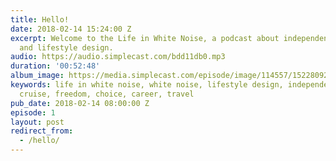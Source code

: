 ```yaml
---
title: Hello!
date: 2018-02-14 15:24:00 Z
excerpt: Welcome to the Life in White Noise, a podcast about independent work, freedom
  and lifestyle design.
audio: https://audio.simplecast.com/bdd11db0.mp3
duration: '00:52:48'
album_image: https://media.simplecast.com/episode/image/114557/1522809212-artwork.jpg
keywords: life in white noise, white noise, lifestyle design, independent work, nomad
  cruise, freedom, choice, career, travel
pub_date: 2018-02-14 08:00:00 Z
episode: 1
layout: post
redirect_from:
  - /hello/
---
```

